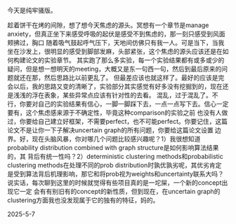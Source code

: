 今天是纯牢骚版。

趁着饼干在烤的间隙，想了想今天焦虑的源头。冥想有一个章节是manage anxiety，但真正坐下来感受呼吸的起伏是感受不到焦虑的，那一刻只感受到风面颊拂过，胸口
随着吸气鼓起呼气压下，天地间仿佛只有我一人。可是当下，当我坐在沙发上，很明显的感受到脚部发麻，头部紧张，这个焦虑的源头应该还是在如何构建论文的实验章节。
其实跑了那么多实验，每一个实验结果都有或多或少的疑问，但是想一想明天的meeting，大概又是东一句西一句，然后到最后原来的问题就还在那，然后思路比以前更乱了。
但最差应该也就这样了。最好的应该是完会以后，我的思路又变的清晰了，实验部分其实感觉有好多没有挖掘到的，现在还是浅浅的浮在表象，某些异常点应该有针对性的去看。
混乱，过于混乱了。不行，你要对自己的实验结果有信心，一脚一脚踩下去，一点一点写下去。信心一定要有，这个焦虑感来源于不确定性，毕竟这种comparison的实验之前
也没有人做过，你要给自己建立好框架，不需要perfect，也不可能perfect。你要记住，这篇论文不是让你一下子解决uncertain graph的所有问题，你要给这篇论文设置
边界。好，现在头脑风暴，你对哪几个问题比较感兴趣呢？1）我很想知道probability distribution combined with graph structure是如何影响算法结果的，其
背后有统一性吗？2）deterministic clustering methods和probabilistic clustering methods在处理不同的prob distribution时孰优孰劣呢，其优劣肯定
是受到算法背后机理影响，那它和将prob视为weights和uncertainty联系大吗？说实话，每次聊到这里的时候就觉得有些项目真的是一坨屎，一个新的concept出现它一定
会有有别旧有的concept的新性质，但到现在，在uncertain graph的clustering方面我也没发现属于它的独有的特征，妈的。

2025-5-7
